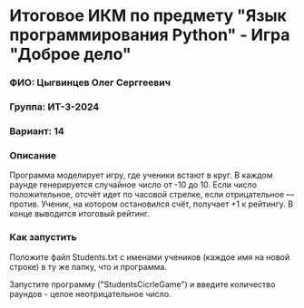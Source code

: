 # Итоговое ИКМ по предмету "Язык программирования Python" - Игра "Доброе дело"

### ФИО: Цыгвинцев Олег Серггеевич
### Группа: ИТ-3-2024
### Вариант: 14

### Описание
Программа моделирует игру, где ученики встают в круг. В каждом раунде генерируется случайное число от -10 до 10. Если число положительное, отсчёт идет по часовой стрелке, если отрицательное — против. Ученик, на котором остановился счёт, получает +1 к рейтингу. В конце выводится итоговый рейтинг.

### Как запустить
Положите файл Students.txt с именами учеников (каждое имя на новой строке) в ту же папку, что и программа.

Запустите программу ("StudentsCicrleGame") и введите количество раундов - целое неотрицательное число.
